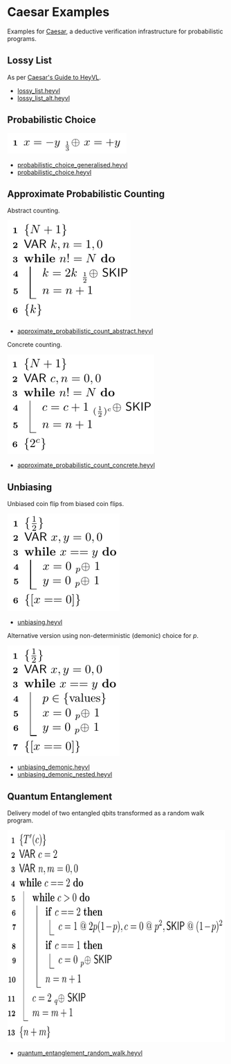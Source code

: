 # Caesar Examples

Examples for [Caesar](https://github.com/moves-rwth/caesar), a deductive verification infrastructure for probabilistic programs.

## Lossy List

As per [Caesar's Guide to HeyVL](https://www.caesarverifier.org/docs/getting-started/heyvl-guide\#full-example).

- [lossy_list.heyvl](/examples/lossy_list.heyvl)
- [lossy_list_alt.heyvl](/examples/lossy_list_alt.heyvl)

## Probabilistic Choice

<img width="275" height="48" alt="Probabilistic Choice" src="/images/probabilistic_choice.png" />

- [probabilistic_choice_generalised.heyvl](/examples/probabilistic_choice_generalised.heyvl)
- [probabilistic_choice.heyvl](/examples/probabilistic_choice.heyvl)

## Approximate Probabilistic Counting

Abstract counting.

<img width="285" height="230" alt="Abstract Approximate Probabilistic Counting" src="/images/approximate_probabilistic_count_abstract.png" />

- [approximate_probabilistic_count_abstract.heyvl](/examples/approximate_probabilistic_count_abstract.heyvl)

Concrete counting.

<img width="340" height="230" alt="Concrete Approximate Probabilistic Counting" src="/images/approximate_probabilistic_count_concrete.png" />

- [approximate_probabilistic_count_concrete.heyvl](/examples/approximate_probabilistic_count_concrete.heyvl)

## Unbiasing

Unbiased coin flip from biased coin flips.

<img width="260" height="225" alt="Unbiasing" src="/images/unbiasing.png" />

- [unbiasing.heyvl](/examples/unbiasing.heyvl)

Alternative version using non-deterministic (demonic) choice for $p$.

<img width="260" height="255" alt="Demonic Unbiasing" src="/images/unbiasing_demonic.png" />

- [unbiasing_demonic.heyvl](/examples/unbiasing_demonic.heyvl)
- [unbiasing_demonic_nested.heyvl](/examples/unbiasing_demonic_nested.heyvl)

## Quantum Entanglement

Delivery model of two entangled qbits transformed as a random walk program.

<img width="710" height="488" alt="Quantum Entanglement" src="/images/quantum_entanglement_random_walk.png" />

- [quantum_entanglement_random_walk.heyvl](/examples/quantum_entanglement_random_walk.heyvl)
